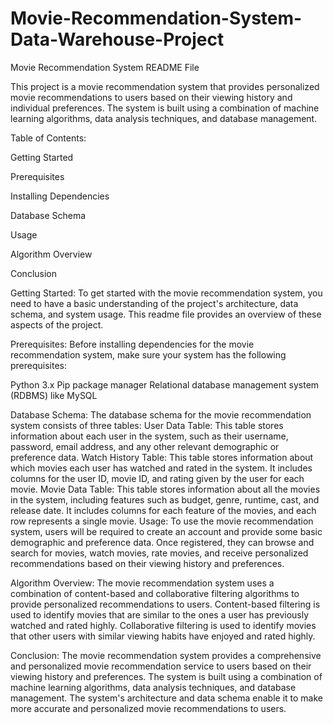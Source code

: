 # Movie-Recommendation-System-Data-Warehouse-Project

Movie Recommendation System README File

This project is a movie recommendation system that provides personalized movie recommendations to users based on their viewing history and individual preferences. The system is built using a combination of machine learning algorithms, data analysis techniques, and database management.

Table of Contents:

Getting Started

Prerequisites

Installing Dependencies

Database Schema

Usage

Algorithm Overview

Conclusion

Getting Started:
To get started with the movie recommendation system, you need to have a basic understanding of the project's architecture, data schema, and system usage. This readme file provides an overview of these aspects of the project.

Prerequisites:
Before installing dependencies for the movie recommendation system, make sure your system has the following prerequisites:

Python 3.x
Pip package manager
Relational database management system (RDBMS) like MySQL

Database Schema:
The database schema for the movie recommendation system consists of three tables:
User Data Table: This table stores information about each user in the system, such as their username, password, email address, and any other relevant demographic or preference data.
Watch History Table: This table stores information about which movies each user has watched and rated in the system. It includes columns for the user ID, movie ID, and rating given by the user for each movie.
Movie Data Table: This table stores information about all the movies in the system, including features such as budget, genre, runtime, cast, and release date. It includes columns for each feature of the movies, and each row represents a single movie.
Usage:
To use the movie recommendation system, users will be required to create an account and provide some basic demographic and preference data. Once registered, they can browse and search for movies, watch movies, rate movies, and receive personalized recommendations based on their viewing history and preferences.

Algorithm Overview:
The movie recommendation system uses a combination of content-based and collaborative filtering algorithms to provide personalized recommendations to users. Content-based filtering is used to identify movies that are similar to the ones a user has previously watched and rated highly. Collaborative filtering is used to identify movies that other users with similar viewing habits have enjoyed and rated highly.

Conclusion:
The movie recommendation system provides a comprehensive and personalized movie recommendation service to users based on their viewing history and preferences. The system is built using a combination of machine learning algorithms, data analysis techniques, and database management. The system's architecture and data schema enable it to make more accurate and personalized movie recommendations to users.
